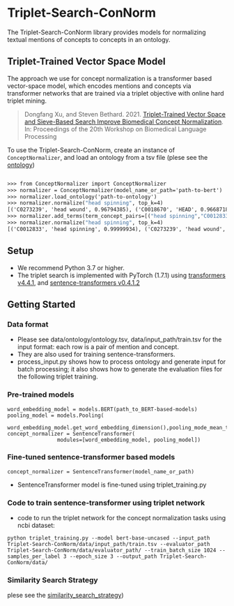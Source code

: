# Triplet-Search-ConNorm
The Triplet-Search-ConNorm library provides models for normalizing textual mentions of concepts to concepts in an ontology.

## Triplet-Trained Vector Space Model
The approach we use for concept normalization is a transformer based vector-space model, which encodes mentions and concepts via transformer networks that are trained via a triplet objective with online hard triplet mining.

> Dongfang Xu, and Steven Bethard. 2021.
> [Triplet-Trained Vector Space and Sieve-Based Search Improve Biomedical Concept Normalization](https://www.aclweb.org/anthology/2021.bionlp-1.2).
> In: Proceedings of the 20th Workshop on Biomedical Language Processing

To use the Triplet-Search-ConNorm, create an instance of `ConceptNormalizer`, and load an ontology from a tsv file (plese see the [ontology](https://github.com/dongfang91/Triplet-Search-ConNorm/blob/main/data/ontology/ontology.tsv))

```python3.8

>>> from ConceptNormalizer import ConceptNormalizer
>>> normalizer = ConceptNormalizer(model_name_or_path='path-to-bert')
>>> normalizer.load_ontology('path-to-ontology')
>>> normalizer.normalize("head spinning", top_k=4)
[('C0273239', 'head wound', 0.96794385), ('C0018670', 'HEAD', 0.96687186), ('C0018670', 'head', 0.96687186), ('C0230420', 'legs', 0.96390116)]
>>> normalizer.add_terms(term_concept_pairs=[("head spinning","C0012833")])
>>> normalizer.normalize("head spinning", top_k=4)
[('C0012833', 'head spinning', 0.99999934), ('C0273239', 'head wound', 0.96794385), ('C0018670', 'HEAD', 0.96687186), ('C0018670', 'head', 0.96687186)]
```



## Setup
* We recommend Python 3.7 or higher.
* The triplet search is implemented with PyTorch (1.7.1) using [transformers v4.4.1](https://github.com/huggingface/transformers), and [sentence-transformers v0.4.1.2](https://github.com/UKPLab/sentence-transformers)

## Getting Started

### Data format
 * Please see data/ontology/ontology.tsv, data/input_path/train.tsv for the input format: each row is a pair of mention and concept.
 * They are also used for training sentence-transformers.
 * process_input.py shows how to process ontology and generate input for batch processing;
 it also shows how to generate the evaluation files for the following triplet training.

### Pre-trained models
```
word_embedding_model = models.BERT(path_to_BERT-based-models)
pooling_model = models.Pooling(
                word_embedding_model.get_word_embedding_dimension(),pooling_mode_mean_tokens=True)
concept_normalizer = SentenceTransformer(
                modules=[word_embedding_model, pooling_model])
```

### Fine-tuned sentence-transformer based models
```
concept_normalizer = SentenceTransformer(model_name_or_path)
```
 * SentenceTransformer model is fine-tuned using triplet_training.py

### Code to train sentence-transformer using triplet network
* code to run the triplet network for the concept normalization tasks using ncbi dataset:
```
python triplet_training.py --model bert-base-uncased --input_path Triplet-Search-ConNorm/data/input_path/train.tsv --evaluator_path Triplet-Search-ConNorm/data/evaluator_path/ --train_batch_size 1024 --samples_per_label 3 --epoch_size 3 --output_path Triplet-Search-ConNorm/data/
```


### Similarity Search Strategy
plese see the [similarity_search_strategy](https://github.com/dongfang91/Triplet-Search-ConNorm/blob/main/similarity_search_strategy/))
